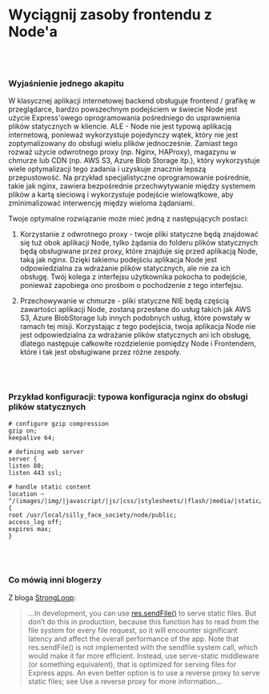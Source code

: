 # Wyciągnij zasoby frontendu z Node'a

<br/><br/>

### Wyjaśnienie jednego akapitu

W klasycznej aplikacji internetowej backend obsługuje frontend / grafikę w przeglądarce, bardzo powszechnym podejściem w świecie Node jest użycie Express'owego oprogramowania pośredniego do usprawnienia plików statycznych w kliencie. ALE - Node nie jest typową aplikacją internetową, ponieważ wykorzystuje pojedynczy wątek, który nie jest zoptymalizowany do obsługi wielu plików jednocześnie. Zamiast tego rozważ użycie odwrotnego proxy (np. Nginx, HAProxy), magazynu w chmurze lub CDN (np. AWS S3, Azure Blob Storage itp.), który wykorzystuje wiele optymalizacji tego zadania i uzyskuje znacznie lepszą przepustowość. Na przykład specjalistyczne oprogramowanie pośrednie, takie jak nginx, zawiera bezpośrednie przechwytywanie między systemem plików a kartą sieciową i wykorzystuje podejście wielowątkowe, aby zminimalizować interwencję między wieloma żądaniami.

Twoje optymalne rozwiązanie może mieć jedną z następujących postaci:

1. Korzystanie z odwrotnego proxy - twoje pliki statyczne będą znajdować się tuż obok aplikacji Node, tylko żądania do folderu plików statycznych będą obsługiwane przez proxy, które znajduje się przed aplikacją Node, taką jak nginx. Dzięki takiemu podejściu aplikacja Node jest odpowiedzialna za wdrażanie plików statycznych, ale nie za ich obsługę. Twój kolega z interfejsu użytkownika pokocha to podejście, ponieważ zapobiega ono prośbom o pochodzenie z tego interfejsu.

2. Przechowywanie w chmurze - pliki statyczne NIE będą częścią zawartości aplikacji Node, zostaną przesłane do usług takich jak AWS S3, Azure BlobStorage lub innych podobnych usług, które powstały w ramach tej misji. Korzystając z tego podejścia, twoja aplikacja Node nie jest odpowiedzialna za wdrażanie plików statycznych ani ich obsługę, dlatego następuje całkowite rozdzielenie pomiędzy Node i Frontendem, które i tak jest obsługiwane przez różne zespoły.

<br/><br/>

### Przykład konfiguracji: typowa konfiguracja nginx do obsługi plików statycznych

```nginx
# configure gzip compression
gzip on;
keepalive 64;

# defining web server
server {
listen 80;
listen 443 ssl;

# handle static content
location ~ ^/(images/|img/|javascript/|js/|css/|stylesheets/|flash/|media/|static/|robots.txt|humans.txt|favicon.ico) {
root /usr/local/silly_face_society/node/public;
access_log off;
expires max;
}
```

<br/><br/>

### Co mówią inni blogerzy

Z bloga [StrongLoop](https://strongloop.com/strongblog/best-practices-for-express-in-production-part-two-performance-and-reliability/):

>…In development, you can use [res.sendFile()](http://expressjs.com/4x/api.html#res.sendFile) to serve static files. But don’t do this in production, because this function has to read from the file system for every file request, so it will encounter significant latency and affect the overall performance of the app. Note that res.sendFile() is not implemented with the sendfile system call, which would make it far more efficient. Instead, use serve-static middleware (or something equivalent), that is optimized for serving files for Express apps. An even better option is to use a reverse proxy to serve static files; see Use a reverse proxy for more information…

<br/><br/>
